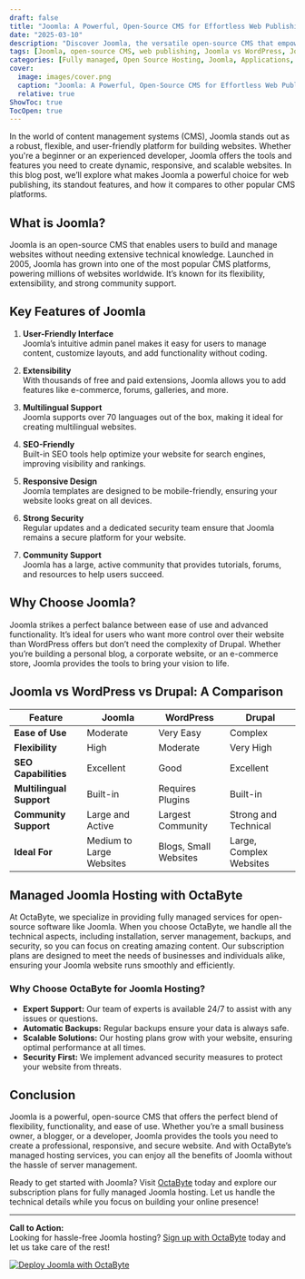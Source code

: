 ```yaml
---
draft: false
title: "Joomla: A Powerful, Open-Source CMS for Effortless Web Publishing"
date: "2025-03-10"
description: "Discover Joomla, the versatile open-source CMS that empowers users to create and manage websites with ease. Learn why Joomla is a top choice for web publishing, its key features, and how it compares to other popular CMS platforms like WordPress and Drupal."
tags: [Joomla, open-source CMS, web publishing, Joomla vs WordPress, Joomla vs Drupal, content management system, Joomla features, Joomla benefits, managed Joomla hosting, OctaByte]
categories: [Fully managed, Open Source Hosting, Joomla, Applications, Cms]
cover:
  image: images/cover.png
  caption: "Joomla: A Powerful, Open-Source CMS for Effortless Web Publishing"
  relative: true
ShowToc: true
TocOpen: true
---
```



In the world of content management systems (CMS), Joomla stands out as a robust, flexible, and user-friendly platform for building websites. Whether you're a beginner or an experienced developer, Joomla offers the tools and features you need to create dynamic, responsive, and scalable websites. In this blog post, we’ll explore what makes Joomla a powerful choice for web publishing, its standout features, and how it compares to other popular CMS platforms.

## What is Joomla?

Joomla is an open-source CMS that enables users to build and manage websites without needing extensive technical knowledge. Launched in 2005, Joomla has grown into one of the most popular CMS platforms, powering millions of websites worldwide. It’s known for its flexibility, extensibility, and strong community support.

## Key Features of Joomla

1. **User-Friendly Interface**  
   Joomla’s intuitive admin panel makes it easy for users to manage content, customize layouts, and add functionality without coding.

2. **Extensibility**  
   With thousands of free and paid extensions, Joomla allows you to add features like e-commerce, forums, galleries, and more.

3. **Multilingual Support**  
   Joomla supports over 70 languages out of the box, making it ideal for creating multilingual websites.

4. **SEO-Friendly**  
   Built-in SEO tools help optimize your website for search engines, improving visibility and rankings.

5. **Responsive Design**  
   Joomla templates are designed to be mobile-friendly, ensuring your website looks great on all devices.

6. **Strong Security**  
   Regular updates and a dedicated security team ensure that Joomla remains a secure platform for your website.

7. **Community Support**  
   Joomla has a large, active community that provides tutorials, forums, and resources to help users succeed.

## Why Choose Joomla?

Joomla strikes a perfect balance between ease of use and advanced functionality. It’s ideal for users who want more control over their website than WordPress offers but don’t need the complexity of Drupal. Whether you’re building a personal blog, a corporate website, or an e-commerce store, Joomla provides the tools to bring your vision to life.

## Joomla vs WordPress vs Drupal: A Comparison

| Feature                | Joomla                     | WordPress                  | Drupal                     |
|------------------------|----------------------------|----------------------------|----------------------------|
| **Ease of Use**        | Moderate                  | Very Easy                  | Complex                    |
| **Flexibility**        | High                      | Moderate                   | Very High                  |
| **SEO Capabilities**   | Excellent                 | Good                       | Excellent                  |
| **Multilingual Support** | Built-in                | Requires Plugins           | Built-in                   |
| **Community Support**  | Large and Active          | Largest Community          | Strong and Technical       |
| **Ideal For**          | Medium to Large Websites  | Blogs, Small Websites      | Large, Complex Websites    |

## Managed Joomla Hosting with OctaByte

At OctaByte, we specialize in providing fully managed services for open-source software like Joomla. When you choose OctaByte, we handle all the technical aspects, including installation, server management, backups, and security, so you can focus on creating amazing content. Our subscription plans are designed to meet the needs of businesses and individuals alike, ensuring your Joomla website runs smoothly and efficiently.

### Why Choose OctaByte for Joomla Hosting?

- **Expert Support:** Our team of experts is available 24/7 to assist with any issues or questions.
- **Automatic Backups:** Regular backups ensure your data is always safe.
- **Scalable Solutions:** Our hosting plans grow with your website, ensuring optimal performance at all times.
- **Security First:** We implement advanced security measures to protect your website from threats.

## Conclusion

Joomla is a powerful, open-source CMS that offers the perfect blend of flexibility, functionality, and ease of use. Whether you’re a small business owner, a blogger, or a developer, Joomla provides the tools you need to create a professional, responsive, and secure website. And with OctaByte’s managed hosting services, you can enjoy all the benefits of Joomla without the hassle of server management.

Ready to get started with Joomla? Visit [OctaByte](https://octabyte.io) today and explore our subscription plans for fully managed Joomla hosting. Let us handle the technical details while you focus on building your online presence!

---

**Call to Action:**  
Looking for hassle-free Joomla hosting? [Sign up with OctaByte](https://octabyte.io) today and let us take care of the rest!

[![Deploy Joomla with OctaByte](/images/deploy-on-octabyte.png)](https://octabyte.io/fully-managed-open-source-services/applications/cms/joomla)